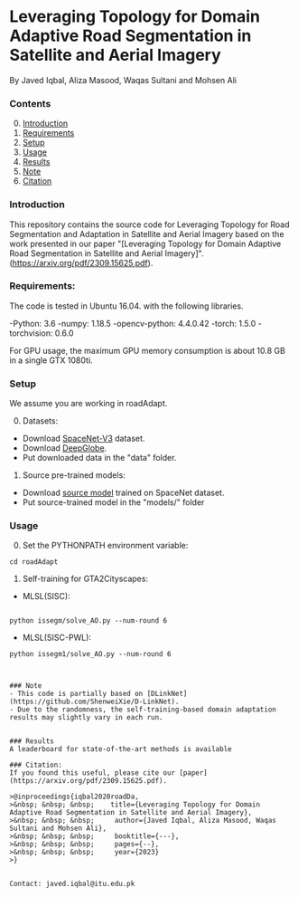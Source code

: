 
# Leveraging Topology for Domain Adaptive Road Segmentation in Satellite and Aerial Imagery

By Javed Iqbal, Aliza Masood, Waqas Sultani and Mohsen Ali

### Contents
0. [Introduction](#introduction)
0. [Requirements](#requirements)
0. [Setup](#models)
0. [Usage](#usage)
0. [Results](#results)
0. [Note](#note)
0. [Citation](#citation)

### Introduction
This repository contains the source code for Leveraging Topology for Road Segmentation and Adaptation in Satellite and Aerial Imagery based on the work presented in our paper "[Leveraging Topology for Domain Adaptive Road Segmentation in Satellite and Aerial Imagery]". 
(https://arxiv.org/pdf/2309.15625.pdf).

### Requirements:
The code is tested in Ubuntu 16.04. with the following libraries.

-Python: 3.6
-numpy: 1.18.5
-opencv-python: 4.4.0.42
-torch: 1.5.0
-torchvision: 0.6.0

For GPU usage, the maximum GPU memory consumption is about 10.8 GB in a single GTX 1080ti.


### Setup
We assume you are working in roadAdapt.

0. Datasets:
- Download [SpaceNet-V3](link) dataset. 
- Download [DeepGlobe](link).
- Put downloaded data in the "data" folder.
1. Source pre-trained models:
- Download [source model](link) trained on SpaceNet dataset.
- Put source-trained model in the "models/" folder

### Usage
0. Set the PYTHONPATH environment variable:
~~~~
cd roadAdapt

~~~~
1. Self-training for GTA2Cityscapes:
- MLSL(SISC):
~~~~

python issegm/solve_AO.py --num-round 6 
~~~~
- MLSL(SISC-PWL):
~~~~
python issegm1/solve_AO.py --num-round 6 



### Note
- This code is partially based on [DLinkNet](https://github.com/ShenweiXie/D-LinkNet).
- Due to the randomness, the self-training-based domain adaptation results may slightly vary in each run.


### Results
A leaderboard for state-of-the-art methods is available

### Citation:
If you found this useful, please cite our [paper](https://arxiv.org/pdf/2309.15625.pdf). 

>@inproceedings{iqbal2020roadDa,  
>&nbsp; &nbsp; &nbsp;    title={Leveraging Topology for Domain Adaptive Road Segmentation in Satellite and Aerial Imagery},  
>&nbsp; &nbsp; &nbsp;     author={Javed Iqbal, Aliza Masood, Waqas Sultani and Mohsen Ali},  
>&nbsp; &nbsp; &nbsp;     booktitle={---}, 
>&nbsp; &nbsp; &nbsp;     pages={--}, 
>&nbsp; &nbsp; &nbsp;     year={2023} 
>}


Contact: javed.iqbal@itu.edu.pk
